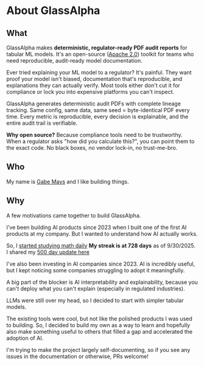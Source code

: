 # About GlassAlpha

## What

GlassAlpha makes **deterministic, regulator-ready PDF audit reports** for tabular ML models. It's an open-source ([Apache 2.0](reference/trust-deployment.md#licensing-dependencies)) toolkit for teams who need reproducible, audit-ready model documentation.

Ever tried explaining your ML model to a regulator? It's painful. They want proof your model isn't biased, documentation that's reproducible, and explanations they can actually verify. Most tools either don't cut it for compliance or lock you into expensive platforms you can't inspect.

GlassAlpha generates deterministic audit PDFs with complete lineage tracking. Same config, same data, same seed = byte-identical PDF every time. Every metric is reproducible, every decision is explainable, and the entire audit trail is verifiable.

**Why open source?** Because compliance tools need to be trustworthy. When a regulator asks "how did you calculate this?", you can point them to the exact code. No black boxes, no vendor lock-in, no trust-me-bro.

## Who

My name is [Gabe Mays](https://gmays.com/about/) and I like building things.

## Why

A few motivations came together to build GlassAlpha.

I've been building AI products since 2023 when I built one of the first AI products at my company. But I wanted to understand how AI actually works.

So, I [started studying math daily](https://gmays.com/how-im-relearning-math-as-an-adult/) **My streak is at 728 days** as of 9/30/2025. I shared my [500 day update here](https://gmays.com/500-days-of-math/)

I've also been investing in AI companies since 2023. AI is incredibly useful, but I kept noticing some companies struggling to adopt it meaningfully.

A big part of the blocker is AI interpretability and explainability, because you can't deploy what you can't explain (especially in regulated industries).

LLMs were still over my head, so I decided to start with simpler tabular models.

The existing tools were cool, but not like the polished products I was used to building. So, I decided to build my own as a way to learn and hopefully also make something useful to others that filled a gap and accelerated the adoption of AI.

I'm trying to make the project largely self-documenting, so if you see any issues in the documentation or otherwise, PRs welcome!
